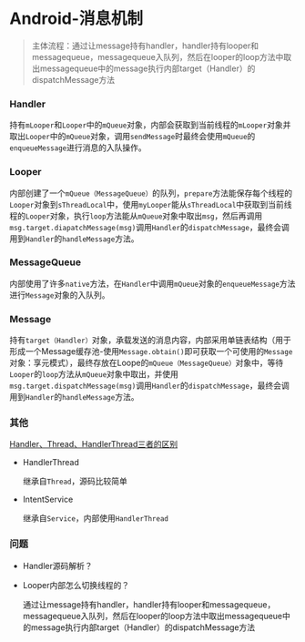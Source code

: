 # Android-消息机制

> 主体流程：通过让message持有handler，handler持有looper和messagequeue，messagequeue入队列，然后在looper的loop方法中取出messagequeue中的message执行内部target（Handler）的dispatchMessage方法

### Handler
持有`mLooper`和`Looper`中的`mQueue`对象，内部会获取到当前线程的`mLooper`对象并取出`Looper`中的`mQueue`对象，调用`sendMessage`时最终会使用`mQueue`的`enqueueMessage`进行消息的入队操作。

### Looper
内部创建了一个`mQueue（MessageQueue）`的队列，`prepare`方法能保存每个线程的`Looper`对象到`sThreadLocal`中，使用`myLooper`能从`sThreadLocal`中获取到当前线程的`Looper`对象，执行`loop`方法能从`mQueue`对象中取出`msg`，然后再调用`msg.target.diapatchMessage(msg)`调用`Handler`的`dispatchMessage`，最终会调用到`Handler`的`handleMessage`方法。

### MessageQueue
内部使用了许多`native`方法，在`Handler`中调用`mQueue`对象的`enqueueMessage`方法进行`Message`对象的入队列。

### Message
持有`target（Handler）`对象，承载发送的消息内容，内部采用单链表结构（用于形成一个Message缓存池-使用`Message.obtain()`即可获取一个可使用的`Message`对象：享元模式），最终存放在Loope的`mQueue（MessageQueue）`对象中，等待`Looper`的`loop`方法从`mQueue`对象中取出，并使用`msg.target.dispatchMessage(msg)`调用`Handler`的`dispatchMessage`，最终会调用到`Handler`的`handleMessage`方法。

### 其他

[Handler、Thread、HandlerThread三者的区别](https://blog.csdn.net/weixin_41101173/article/details/79687313)

- HandlerThread

  继承自`Thread`，源码比较简单

- IntentService

  继承自`Service`，内部使用`HandlerThread`

### 问题

- Handler源码解析？

- Looper内部怎么切换线程的？

  通过让message持有handler，handler持有looper和messagequeue，messagequeue入队列，然后在looper的loop方法中取出messagequeue中的message执行内部target（Handler）的dispatchMessage方法
